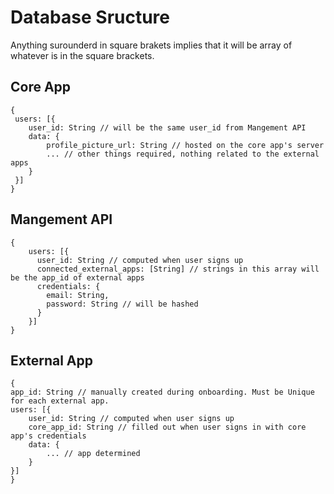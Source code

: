 # Database Sructure
Anything surounderd in square brakets implies that it will be array of whatever is in the square brackets.

## Core App
```
{
 users: [{
    user_id: String // will be the same user_id from Mangement API
    data: {
        profile_picture_url: String // hosted on the core app's server
        ... // other things required, nothing related to the external apps
    }
 }] 
}
```

## Mangement API
```
{
    users: [{
      user_id: String // computed when user signs up
      connected_external_apps: [String] // strings in this array will be the app_id of external apps
      credentials: {
        email: String,
        password: String // will be hashed
      }
    }]
}
```

## External App
```
{
app_id: String // manually created during onboarding. Must be Unique for each external app.
users: [{
    user_id: String // computed when user signs up
    core_app_id: String // filled out when user signs in with core app's credentials
    data: {
        ... // app determined
    }
}]
}
```
